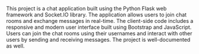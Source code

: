 This project is a chat application built using the Python Flask web framework and Socket.IO library. The application allows users to join chat rooms and exchange messages in real-time. The client-side code includes a responsive and modern user interface built using Bootstrap and JavaScript. Users can join the chat rooms using their usernames and interact with other users by sending and receiving messages. The project is well-documented as well.
